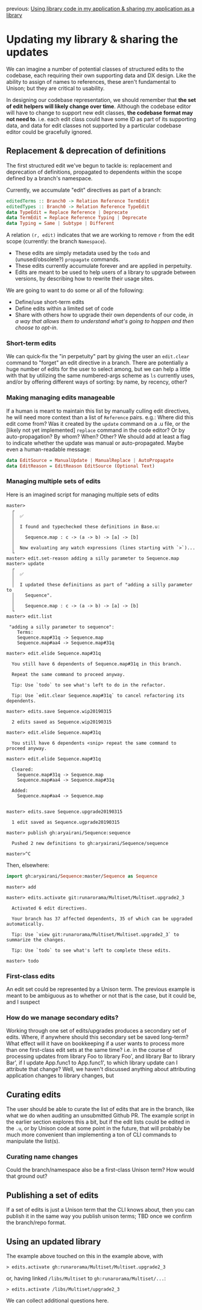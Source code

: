 previous: [Using library code in my application & sharing my application as a library](publishing-library1.md)

# Updating my library & sharing the updates

We can imagine a number of potential classes of structured edits to the codebase, each requiring their own supporting data and DX design.  Like the ability to assign of names to references, these aren't fundamental to Unison; but they are critical to usability.

In designing our codebase representation, we should remember that **the set of edit helpers will likely change over time**. Although the codebase editor will have to change to support new edit classes, **the codebase format may not need to**.  i.e. each edit class could have some ID as part of its supporting data, and data for edit classes not supported by a particular codebase editor could be gracefully ignored.

## Replacement & deprecation of definitions

The first structured edit we've begun to tackle is: replacement and deprecation of definitions, propagated to dependents within the scope defined by a branch's namespace.

Currently, we accumulate "edit" directives as part of a branch:

```haskell
editedTerms :: Branch0 -> Relation Reference TermEdit
editedTypes :: Branch0 -> Relation Reference TypeEdit
data TypeEdit = Replace Reference | Deprecate
data TermEdit = Replace Reference Typing | Deprecate
data Typing = Same | Subtype | Different
```

A relation `(r, edit)` indicates that we are working to remove `r` from the edit scope (currently: the branch `Namespace`).

* These edits are simply metadata used by the `todo` and (unused/obsolete?) `propagate` commands.
* These edits currently accumulate forever and are applied in perpetuity.
* Edits are meant to be used to help users of a library to upgrade between versions, by describing how to rewrite their usage sites.

We are going to want to do some or all of the following:

* Define/use short-term edits
* Define edits within a limited set of code
* Share with others how to upgrade their own dependents of our code, *in a way that allows them to understand what's going to happen and then choose to opt-in*.

### Short-term edits

We can quick-fix the "in perpetuity" part by giving the user an `edit.clear` command to "forget" an edit directive in a branch.  There are potentially a huge number of edits for the user to select among, but we can help a little with that by utilizing the same numbered-args scheme as `ls` currently uses, and/or by offering different ways of sorting: by name, by recency, other?

### Making managing edits manageable

If a human is meant to maintain this list by manually culling edit directives, he will need more context than a list of `Reference` pairs. e.g.: Where did this edit come from? Was it created by the `update` command on a .u file, or the [likely not yet implemented] `replace` command in the code editor? Or by auto-propagation? By whom? When? Other?  We should add at least a flag to indicate whether the update was manual or auto-propagated.  Maybe even a human-readable message:

```haskell
data EditSource = ManualUpdate | ManualReplace | AutoPropagate
data EditReason = EditReason EditSource (Optional Text)
```
### Managing multiple sets of edits

Here is an imagined script for managing multiple sets of edits

```
master>
  ┌
  │  ✅
  │  
  │  I found and typechecked these definitions in Base.u:
  │  
  │    Sequence.map : c -> (a -> b) -> [a] -> [b]
  │  
  │  Now evaluating any watch expressions (lines starting with `>`)...
  └
master> edit.set-reason adding a silly parameter to Sequence.map
master> update
  ┌
  │  ✅
  │  
  │  I updated these definitions as part of "adding a silly parameter to
  │    Sequence".
  │  
  │    Sequence.map : c -> (a -> b) -> [a] -> [b]
  └
master> edit.list

 "adding a silly parameter to sequence":
    Terms:
    Sequence.map#31q -> Sequence.map
    Sequence.map#aa4 -> Sequence.map#31q

master> edit.elide Sequence.map#31q

  You still have 6 dependents of Sequence.map#31q in this branch.

  Repeat the same command to proceed anyway.

  Tip: Use `todo` to see what's left to do in the refactor.

  Tip: Use `edit.clear Sequence.map#31q` to cancel refactoring its dependents.

master> edits.save Sequence.wip20190315

  2 edits saved as Sequence.wip20190315

master> edit.elide Sequence.map#31q

  You still have 6 dependents <snip> repeat the same command to proceed anyway.

master> edit.elide Sequence.map#31q

  Cleared:
    Sequence.map#31q -> Sequence.map
    Sequence.map#aa4 -> Sequence.map#31q

  Added:
    Sequence.map#aa4 -> Sequence.map


master> edits.save Sequence.upgrade20190315

  1 edit saved as Sequence.ugprade20190315

master> publish gh:aryairani/Sequence:sequence

  Pushed 2 new definitions to gh:aryairani/Sequence/sequence

master>^C
```

Then, elsewhere:

```haskell
import gh:aryairani/Sequence:master/Sequence as Sequence
```

```
master> add
```


```
master> edits.activate git:runarorama/Multiset/Multiset.upgrade2_3

  Activated 6 edit directives.

  Your branch has 37 affected dependents, 35 of which can be upgraded automatically.

  Tip: Use `view git:runarorama/Multiset/Multiset.upgrade2_3` to summarize the changes.

  Tip: Use `todo` to see what's left to complete these edits.

master> todo
```

### First-class edits

An edit set could be represented by a Unison term.  The previous example is meant to be ambiguous as to whether or not that is the case, but it could be, and I suspect 

### How do we manage secondary edits?

Working through one set of edits/upgrades produces a secondary set of edits.  Where, if anywhere should this secondary set be saved long-term?  What effect will it have on bookkeeping if a user wants to process more than one first-class edit sets at the same time? i.e. in the course of processing updates from library Foo to library Foo', and library Bar to library Bar', if I update App.func1 to App.func1', to which library update can I attribute that change?  Well, we haven't discussed anything about attributing application changes to library changes, but 

## Curating edits

The user should be able to curate the list of edits that are in the branch, like what we do when auditing an unsubmitted Github PR.  The example script in the earlier section explores this a bit, but if the edit lists could be edited in the `.u`, or  by Unison code at some point in the future, that will probably be much more convenient than implementing a ton of CLI commands to manipulate the list(s).

### Curating name changes

Could the branch/namespace also be a first-class Unison term?  How would that ground out?

## Publishing a set of edits

If a set of edits is just a Unison term that the CLI knows about, then you can publish it in the same way you publish unison terms; TBD once we confirm the branch/repo format.

## Using an updated library

The example above touched on this in the example above, with
```
> edits.activate gh:runarorama/Multiset/Multiset.upgrade2_3
```
or, having linked `/libs/Multiset` to `gh:runarorama/Multiset/...`:
```
> edits.activate /libs/Multiset/upgrade2_3
```

We can collect additional questions here.
<!-- [Upgrading my application with an updated library](publishing-library3.md) -->


